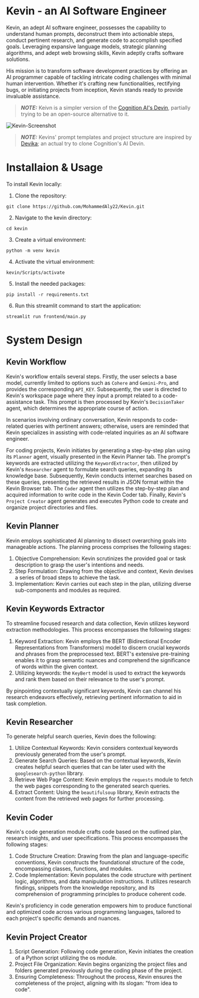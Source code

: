 # Kevin - an AI Software Engineer

Kevin, an adept AI software engineer, possesses the capability to understand human prompts, deconstruct them into actionable steps, conduct pertinent research, and generate code to accomplish specified goals. Leveraging expansive language models, strategic planning algorithms, and adept web browsing skills, Kevin adeptly crafts software solutions.

His mission is to transform software development practices by offering an AI programmer capable of tackling intricate coding challenges with minimal human intervention. Whether it's crafting new functionalities, rectifying bugs, or initiating projects from inception, Kevin stands ready to provide invaluable assistance.

> **_NOTE:_**  Keivn is a simpler version of the [Cognition AI's Devin](https://www.cognition-labs.com/introducing-devin), partially trying to be an open-source alternative to it. 

![Kevin-Screenshot](https://github.com/MohammedAly22/Kevin/assets/90681796/246ae712-b238-46c8-9064-879e69d49943)

> **_NOTE:_**  Kevins' prompt templates and project structure are inspired by [Devika](https://github.com/stitionai/devika); an actual try to clone Cognition's AI Devin.  

# Installaion & Usage
To install Kevin locally:
1. Clone the repository:
```
git clone https://github.com/MohammedAly22/Kevin.git
```
2. Navigate to the kevin directory:
```
cd kevin
```
3. Create a virtual environment:
```
python -m venv kevin
```
4. Activate the virtual environment:
```
kevin/Scripts/activate
```
5. Install the needed packages:
```
pip install -r requirements.txt
```
6. Run this streamlit command to start the application:
```
streamlit run frontend/main.py
```

# System Design
## Kevin Workflow
Kevin's workflow entails several steps. Firstly, the user selects a base model, currently limited to options such as `Cohere` and `Gemini-Pro`, and provides the corresponding `API_KEY`. Subsequently, the user is directed to Kevin's workspace page where they input a prompt related to a code-assistance task. This prompt is then processed by Kevin's `DecisionTaker` agent, which determines the appropriate course of action. 

In scenarios involving ordinary conversation, Kevin responds to code-related queries with pertinent answers; otherwise, users are reminded that Kevin specializes in assisting with code-related inquiries as an AI software engineer.

For coding projects, Kevin initiates by generating a step-by-step plan using its `Planner` agent, visually presented in the Kevin Planner tab. The prompt's keywords are extracted utilizing the `KeywordExtractor`, then utilized by Kevin's `Researcher` agent to formulate search queries, expanding its knowledge base. Subsequently, Kevin conducts internet searches based on these queries, presenting the retrieved results in JSON format within the Kevin Browser tab. The `Coder` agent then utilizes the step-by-step plan and acquired information to write code in the Kevin Coder tab. Finally, Kevin's `Project Creator` agent generates and executes Python code to create and organize project directories and files.

## Kevin Planner
Kevin employs sophisticated AI planning to dissect overarching goals into manageable actions. The planning process comprises the following stages:

1. Objective Comprehension: Kevin scrutinizes the provided goal or task description to grasp the user's intentions and needs.
2. Step Formulation: Drawing from the objective and context, Kevin devises a series of broad steps to achieve the task.
3. Implementation: Kevin carries out each step in the plan, utilizing diverse sub-components and modules as required.

## Kevin Keywords Extractor
To streamline focused research and data collection, Kevin utilizes keyword extraction methodologies. This process encompasses the following stages:

1. Keyword Extraction: Kevin employs the BERT (Bidirectional Encoder Representations from Transformers) model to discern crucial keywords and phrases from the preprocessed text. BERT's extensive pre-training enables it to grasp semantic nuances and comprehend the significance of words within the given context.
2. Utilizing keywords: the `KeyBert` model is used to extract the keywords and rank them based on their relevance to the user's prompt. 

By pinpointing contextually significant keywords, Kevin can channel his research endeavors effectively, retrieving pertinent information to aid in task completion.

## Kevin Researcher
To generate helpful search queries, Kevin does the following:
1. Utilize Contextual Keywords: Kevin considers contextual keywords previously generated from the user's prompt.
2. Generate Search Queries: Based on the contextual keywords, Kevin creates helpful search queries that can be later used with the `googlesearch-python` library.
3. Retrieve Web Page Content: Kevin employs the `requests` module to fetch the web pages corresponding to the generated search queries.
4. Extract Content: Using the `beautifulsoup` library, Kevin extracts the content from the retrieved web pages for further processing.

## Kevin Coder
Kevin's code generation module crafts code based on the outlined plan, research insights, and user specifications. This process encompasses the following stages:

1. Code Structure Creation: Drawing from the plan and language-specific conventions, Kevin constructs the foundational structure of the code, encompassing classes, functions, and modules.
2. Code Implementation: Kevin populates the code structure with pertinent logic, algorithms, and data manipulation instructions. It utilizes research findings, snippets from the knowledge repository, and its comprehension of programming principles to produce coherent code.

Kevin's proficiency in code generation empowers him to produce functional and optimized code across various programming languages, tailored to each project's specific demands and nuances.

## Kevin Project Creator
1. Script Generation: Following code generation, Kevin initiates the creation of a Python script utilizing the os module.
2. Project File Organization: Kevin begins organizing the project files and folders generated previously during the coding phase of the project.
3. Ensuring Completeness: Throughout the process, Kevin ensures the completeness of the project, aligning with its slogan: "from idea to code".

